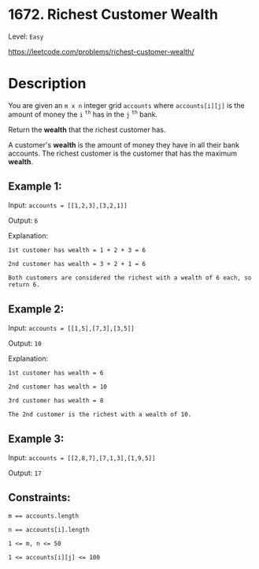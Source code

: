 # 1672. Richest Customer Wealth
Level: `Easy`

https://leetcode.com/problems/richest-customer-wealth/

# Description

You are given an `m x n` integer grid `accounts` where `accounts[i][j]` is the amount of money the `i` <sup>`th`</sup> has in the `j` <sup>`th`</sup> bank. 

Return the <b>wealth</b> that the richest customer has.

A customer's <b>wealth</b> is the amount of money they have in all their bank accounts. The richest customer is the customer that has the maximum <b>wealth</b>.

## Example 1:

Input: `accounts = [[1,2,3],[3,2,1]]`

Output: `6`

Explanation: 

`1st customer has wealth = 1 + 2 + 3 = 6`

`2nd customer has wealth = 3 + 2 + 1 = 6`

`Both customers are considered the richest with a wealth of 6 each, so return 6.`

## Example 2:

Input: `accounts = [[1,5],[7,3],[3,5]]`

Output: `10`

Explanation: 

`1st customer has wealth = 6`

`2nd customer has wealth = 10`

`3rd customer has wealth = 8`

`The 2nd customer is the richest with a wealth of 10.`

## Example 3:

Input: `accounts = [[2,8,7],[7,1,3],[1,9,5]]`

Output: `17`

## Constraints:

`m == accounts.length`

`n == accounts[i].length`

`1 <= m, n <= 50`

`1 <= accounts[i][j] <= 100`